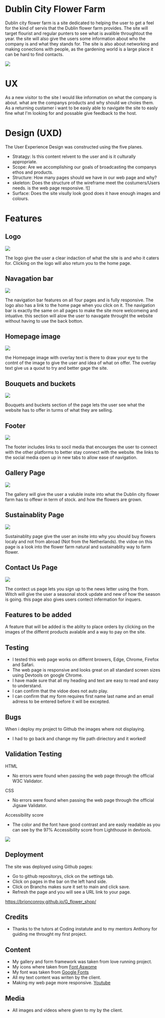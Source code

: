 # Dublin City Flower Farm

Dublin city flower farm is a site dedicated to helping the user to get a feel for the kind of servis that the Dublin flower farm provides. The site will target flourist and regular punters to see what is avalible throughtout the year. the site will also give the users some information about who the company is and what they stands for. The site is also about networking and making conections with people, as the gardening world is a large place it can be hard to find contacts.

![](../G_flower_shop/assets/css/image/readme.pic/responsive.img.png)

# UX

As a new visitor to the site I would like information on what the company is about. what are the companys products and why should we choies them. As a returning custamer i want to be easly able to navigate the site to easly fine what I'm looking for and possable give feedback to the host.

# Design (UXD)

The User Experience Design was constructed using the five planes. 
+ Stratagy: Is this content relvent to the user and is it culturally appropriate.
+ Scope: Are we accomplishing our goals of broadcasting the companys ethos and products.
+ Structure: How many pages should we have in our web page and why?
+ skeleton: Does the structure of the wireframe meet the costumers/Users needs. is the web page responsive. ![]
+ Surface: Does the site visully look good does it have enough images and colours.

# Features 

## Logo

![](assets/css/image/readme.pic/logo.png)

The logo give the user a clear indaction of what the site is and who it caters for. Clicking on the logo will also return you to the home page.

## Navagation bar

![](assets/css/image/readme.pic/nave-bar.png)

The navigation bar features on all four pages and is fully responsive. The logo also has a link to the home page when you click on it. The navigation bar is exactly the same on all pages to make the site more welcomeing and intuative. this section will alow the user to navagate throught the website without having to use the back botton.

## Homepage image

![](assets/css/image/readme.pic/background-image.png)

the Homepage image with overlay text is there to draw your eye to the contnt of the image to give the user and idea of what on offer. The overlay text give us a quout to try and better gage the site.

## Bouquets and buckets

![](assets/css/image/readme.pic/bouquet-buckets.png)

Bouquets and buckets section of the page lets the user see what the website has to offer in turms of what they are selling.

## Footer

![](assets/css/image/readme.pic/footer.png)

The footer includes links to socil media that encourges the user to connect with the other platforms to better stay connect with the website. the links to the social media open up in new tabs to allow ease of navigation.

## Gallery Page

![](assets/css/image/readme.pic/gallery.png)

The gallery will give the user a valuble insite into what the Dublin city flower farm has to offewr in term of stock. and how the flowers are grown.

## Sustainablity Page

![](assets/css/image/readme.pic/video.png)

Sustainablity page give the user an insite into why you should buy flowers localy and not from abroad (Not from the Netherlands). the vidoe on this page is a look into the flower farm natural and sustainablity way to farm flower.

## Contact Us Page

![](assets/css/image/readme.pic/form.png)

The contect us page lets you sign up to the news letter using the from. Witch will give the user a seasonal stock update and new of how the season is going. this page also gives users contect infermation for inquers.

## Features to be added

A feature that will be added is the ablity to place orders by clicking on the images of the differnt products avalable and a way to pay on the site.

## Testing

+ I tested this web page works on differnt browers, Edge, Chrome, Firefox and Safari.
+ The web page is responsive and looks great on all standard screen sizes using Devtools on google Chrome.
+ I have made sure that all my heading and text are easy to read and easy to understand.
+ I can confirm that the vidoe does not auto play.
+ I can confirm that my form requires first name last name and an email adrress to be entered before it will be excepted.

## Bugs

When i deploy my project to Github the images where not displaying.
+ I had to go back and change my file path diriectory and it worked!

## Validation Testing

HTML
+ No errors were found when passing the web page through the official W3C Validator.

CSS
+ No errors were found when passing the web page through the official Jigsaw Validator.

Accessibility score
+ The color and the font have good contrast and are easly readable as you can see by the 97% Accessibility score from Lighthouse in devtools.

![](assets/css/image/readme.pic/lighthouse.png)

## Deployment

The site was deployed using Github pages:
+ Go to github repositorys, click on the settings tab.
+ Click on pages in the bar on the left hand side.
+ Click on Branchs makes sure it set to main and click save.
+ Refresh the page and you will see a URL link to your page.

https://brionconroy.github.io/G_flower_shop/

## Credits

+ Thanks to the tutors at Coding instatute and to my mentors Anthony for guiding me throught my first project.

## Content
+ My gallery and form framework was taken from love running project.
+ My icons where taken from [Font Aswome](https://fontawesome.com/)
+ My font was taken from [Google Fonts](https://fonts.google.com/)
+ All my text content was writen by the client.
+ Making my web page more responsive. [Youtube](https://www.youtube.com/watch?v=WAIfQOR9bh4)

## Media 

+ All images and videos where given to my by the client.


